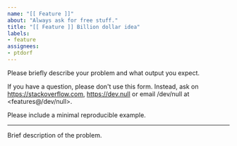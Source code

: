 ```yaml
---
name: "[[ Feature ]]"
about: "Always ask for free stuff."
title: "[[ Feature ]] Billion dollar idea"
labels:
- feature
assignees:
- ptdorf
---
```


Please briefly describe your problem and what output you expect.

If you have a question, please don't use this form. Instead,
ask on <https://stackoverflow.com>, <https://dev.null> or
email /dev/null at <features@/dev/null>.

Please include a minimal reproducible example.

---

Brief description of the problem.
